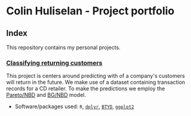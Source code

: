 # Colin Huliselan - Project portfolio

## Index
This repository contains my personal projects.

### [Classifying returning customers](ClassifyingReturningCustomers)
This project is centers around predicting with of a company's customers will return in the future. We make use of a dataset containing transaction records for a CD retailer. To make the predictions we employ the [Pareto/NBD](https://doi.org/10.1287/mnsc.33.1.1) and [BG/NBD](https://doi.org/10.1287/mksc.1040.0098) model.
- Software/packages used: `R`, [`dplyr`](https://cran.r-project.org/web/packages/dplyr/index.html), [`BTYD`](https://CRAN.R-project.org/package=BTYD), [`ggplot2`](https://cran.r-project.org/web/packages/ggplot2/index.html)
